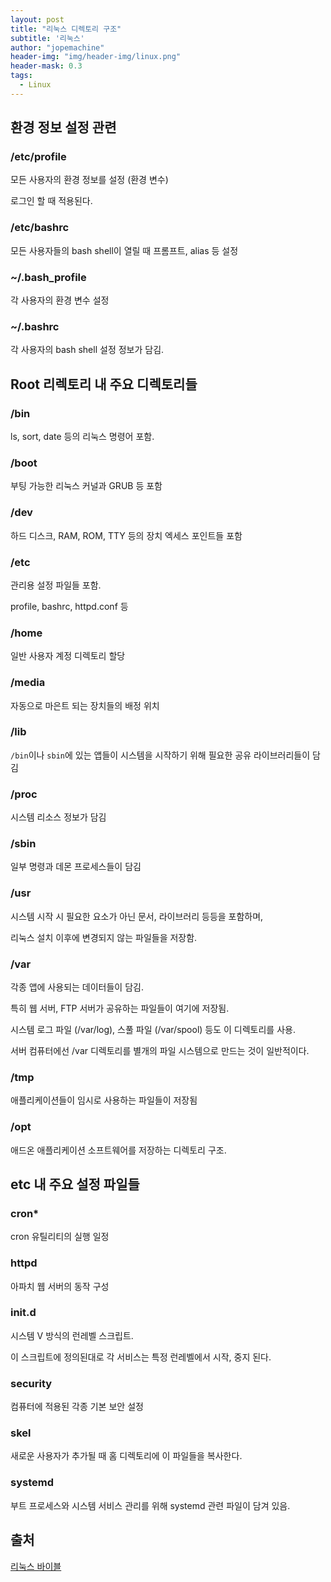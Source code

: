 ```yaml
---
layout: post
title: "리눅스 디렉토리 구조"
subtitle: '리눅스'
author: "jopemachine"
header-img: "img/header-img/linux.png"
header-mask: 0.3
tags:
  - Linux
---
```


## 환경 정보 설정 관련

### /etc/profile

모든 사용자의 환경 정보를 설정 (환경 변수)

로그인 할 때 적용된다.

### /etc/bashrc

모든 사용자들의 bash shell이 열릴 때 프롬프트, alias 등 설정

### ~/.bash_profile

각 사용자의 환경 변수 설정

### ~/.bashrc

각 사용자의 bash shell 설정 정보가 담김.

## Root 리렉토리 내 주요 디렉토리들

### /bin

ls, sort, date 등의 리눅스 명령어 포함.

### /boot

부팅 가능한 리눅스 커널과 GRUB 등 포함

### /dev

하드 디스크, RAM, ROM, TTY 등의 장치 엑세스 포인트들 포함

### /etc

관리용 설정 파일들 포함.

profile, bashrc, httpd.conf 등

### /home

일반 사용자 계정 디렉토리 할당

### /media

자동으로 마은트 되는 장치들의 배정 위치

### /lib

`/bin`이나 `sbin`에 있는 앱들이 시스템을 시작하기 위해 필요한 공유 라이브러리들이 담김

### /proc

시스템 리소스 정보가 담김

### /sbin

일부 명령과 데몬 프로세스들이 담김

### /usr

시스템 시작 시 필요한 요소가 아닌 문서, 라이브러리 등등을 포함하며,

리눅스 설치 이후에 변경되지 않는 파일들을 저장함.

### /var

각종 앱에 사용되는 데이터들이 담김.

특히 웹 서버, FTP 서버가 공유하는 파일들이 여기에 저장됨.

시스템 로그 파일 (/var/log), 스풀 파일 (/var/spool) 등도 이 디렉토리를 사용.

서버 컴퓨터에선 /var 디렉토리를 별개의 파일 시스템으로 만드는 것이 일반적이다.

### /tmp

애플리케이션들이 임시로 사용하는 파일들이 저장됨

### /opt

애드온 애플리케이션 소프트웨어를 저장하는 디렉토리 구조.

## etc 내 주요 설정 파일들

### cron*

cron 유틸리티의 실행 일정

### httpd

아파치 웹 서버의 동작 구성

### init.d

시스템 V 방식의 런레벨 스크립트. 

이 스크립트에 정의된대로 각 서비스는 특정 런레벨에서 시작, 중지 된다.

### security

컴퓨터에 적용된 각종 기본 보안 설정 

### skel

새로운 사용자가 추가될 때 홈 디렉토리에 이 파일들을 복사한다.

### systemd

부트 프로세스와 시스템 서비스 관리를 위해 systemd 관련 파일이 담겨 있음.

## 출처

[리눅스 바이블](http://www.kyobobook.co.kr/product/detailViewKor.laf?ejkGb=KOR&mallGb=KOR&barcode=9791185890586)


